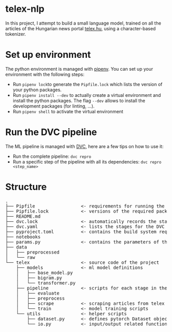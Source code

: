 # telex-nlp
In this project, I attempt to build a small language model, trained on all the articles of the Hungarian news portal [telex.hu](https://telex.hu/), using a character-based tokenizer.


# Set up environment
The python environment is managed with [pipenv](https://pipenv.pypa.io/en/latest/install). You can set up your environment with the following steps:

- Run `pipenv lock`to generate the `Pipfile.lock` which lists the version of your python packages.
- Run `pipenv install --dev` to actually create a virtual environment and install the python packages. The flag `--dev` allows to install the development packages (for linting, ...).
- Run `pipenv shell` to activate the virtual environment

# Run the DVC pipeline

The ML pipeline is managed with [DVC](https://dvc.org/), here are a few tips on how to use it:

- Run the complete pipeline: `dvc repro`
- Run a specific step of the pipeline with all its dependencies: `dvc repro <step_name>`


# Structure
<pre>
.
├── Pipfile                 <- requirements for running the project
├── Pipfile.lock            <- versions of the required packages
├── README.md
├── dvc.lock                <- automatically records the states of the DVC pipeline
├── dvc.yaml                <- lists the stages for the DVC pipeline
├── pyproject.toml          <- contains the build system requirements of the projects
├── notebooks
├── params.py               <- contains the parameters of the project
├── data
│   ├── preprocessed
│   └── raw
└── telex                   <- source code of the project
    ├── models              <- ml model definitions
    │   ├── base_model.py
    │   ├── bigram.py
    │   └── transformer.py
    ├── pipeline            <- scripts for each stage in the DVC pipeline
    │   ├── evaluate
    │   ├── preprocess
    │   ├── scrape          <- scraping articles from telex
    │   └── train           <- model training scripts
    └── utils               <- helper scripts
        ├── dataset.py      <- defines pytorch Dataset object from raw articles
        └── io.py           <- input/output related functions
</pre>